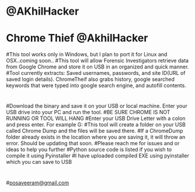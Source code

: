 # @AKhilHacker
# Chrome Thief @AkhilHacker
#This tool works only in Windows, but I plan to port  it for Linux and OSX..coming soon..
#This tool will allow Forensic Investigators retrieve data from Google Chrome and store it on USB in an organized and quick manner.
#Tool currently extracts: Saved usernames, passwords, and site ID(URL of saved login details). ChromeTheif also grabs history, google searched keywords that were typed into google search engine, and autofill contents.
#
#
#Download the binary and save it on your USB or local machine. Enter your USB drive into your PC and run the tool.
#BE SURE CHROME IS NOT RUNNING OR TOOL WILL HANG 
#Enter your USB Drive Letter with a colon and press enter. For example G:
#This tool will create a folder on your USB called Chrome Dump and the files will be saved there.
#If a ChromeDump folder already exists in the location where you are saving it, it will throw an error. Should be updating that soon.
#Please reach me for issues and or ideas to help you further
#Python source code is listed if you wish to compile it using Pyinstaller
#I have uploaded compiled EXE using pyinstaller which you can save to USB
#
#posaveeram@gmail.com

